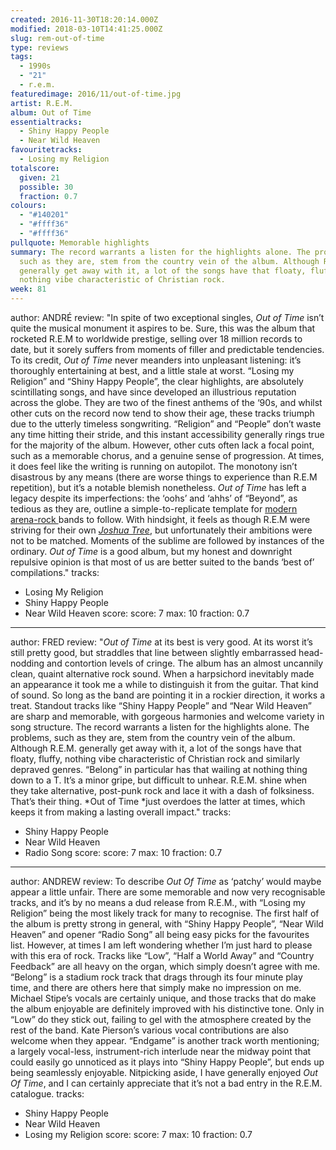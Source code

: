 ```yaml
---
created: 2016-11-30T18:20:14.000Z
modified: 2018-03-10T14:41:25.000Z
slug: rem-out-of-time
type: reviews
tags:
  - 1990s
  - "21"
  - r.e.m.
featuredimage: 2016/11/out-of-time.jpg
artist: R.E.M.
album: Out of Time
essentialtracks:
  - Shiny Happy People
  - Near Wild Heaven
favouritetracks:
  - Losing my Religion
totalscore:
  given: 21
  possible: 30
  fraction: 0.7
colours:
  - "#140201"
  - "#ffff36"
  - "#ffff36"
pullquote: Memorable highlights
summary: The record warrants a listen for the highlights alone. The problems,
  such as they are, stem from the country vein of the album. Although R.E.M.
  generally get away with it, a lot of the songs have that floaty, fluffy,
  nothing vibe characteristic of Christian rock.
week: 81
---
```

author: ANDRÉ
review: "In spite of two exceptional singles, *Out of Time* isn’t quite the
  musical monument it aspires to be. Sure, this was the album that rocketed
  R.E.M to worldwide prestige, selling over 18 million records to date, but it
  sorely suffers from moments of filler and predictable tendencies. To its
  credit, *Out of Time* never meanders into unpleasant listening: it’s
  thoroughly entertaining at best, and a little stale at worst. “Losing my
  Religion” and “Shiny Happy People”, the clear highlights, are absolutely
  scintillating songs, and have since developed an illustrious reputation across
  the globe. They are two of the finest anthems of the ‘90s, and whilst other
  cuts on the record now tend to show their age, these tracks triumph due to the
  utterly timeless songwriting. “Religion” and “People” don’t waste any time
  hitting their stride, and this instant accessibility generally rings true for
  the majority of the album. However, other cuts often lack a focal point, such
  as a memorable chorus, and a genuine sense of progression. At times, it does
  feel like the writing is running on autopilot. The monotony isn’t disastrous
  by any means (there are worse things to experience than R.E.M repetition), but
  it’s a notable blemish nonetheless. *Out of Time* has left a legacy despite
  its imperfections: the ‘oohs’ and ‘ahhs’ of “Beyond”, as tedious as they are,
  outline a simple-to-replicate template for [modern arena-rock
  ](<https://www.youtube.com/watch?v=RF0HhrwIwp0>)bands to follow. With
  hindsight, it feels as though R.E.M were striving for their own *[Joshua
  Tree](<reviews/u2-the-joshua-tree/>)*, but unfortunately
  their ambitions were not to be matched. Moments of the sublime are followed by
  instances of the ordinary. *Out of Time* is a good album, but my honest and
  downright repulsive opinion is that most of us are better suited to the bands
  ‘best of’ compilations."
tracks:
  - Losing My Religion
  - ­Shiny Happy People
  - ­Near Wild Heaven
score:
  score: 7
  max: 10
  fraction: 0.7
---
author: FRED
review: "*Out of Time* at its best is very good. At its worst it’s still pretty
  good, but straddles that line between slightly embarrassed head-nodding and
  contortion levels of cringe. The album has an almost uncannily clean, quaint
  alternative rock sound. When a harpsichord inevitably made an appearance it
  took me a while to distinguish it from the guitar. That kind of sound. So long
  as the band are pointing it in a rockier direction, it works a treat. Standout
  tracks like “Shiny Happy People” and “Near Wild Heaven” are sharp and
  memorable, with gorgeous harmonies and welcome variety in song structure. The
  record warrants a listen for the highlights alone. The problems, such as they
  are, stem from the country vein of the album. Although R.E.M. generally get
  away with it, a lot of the songs have that floaty, fluffy, nothing vibe
  characteristic of Christian rock and similarly depraved genres. “Belong” in
  particular has that wailing at nothing thing down to a T. It’s a minor gripe,
  but difficult to unhear. R.E.M. shine when they take alternative, post-punk
  rock and lace it with a dash of folksiness. That’s their thing. *Out of Time
  *just overdoes the latter at times, which keeps it from making a lasting
  overall impact."
tracks:
  - Shiny Happy People
  - ­Near Wild Heaven
  - ­Radio Song
score:
  score: 7
  max: 10
  fraction: 0.7
---
author: ANDREW
review: To describe *Out Of Time* as ‘patchy’ would maybe appear a little
  unfair. There are some memorable and now very recognisable tracks, and it’s by
  no means a dud release from R.E.M., with “Losing my Religion” being the most
  likely track for many to recognise. The first half of the album is pretty
  strong in general, with “Shiny Happy People”, “Near Wild Heaven” and opener
  “Radio Song” all being easy picks for the favourites list. However, at times I
  am left wondering whether I’m just hard to please with this era of rock.
  Tracks like “Low”, “Half a World Away” and “Country Feedback” are all heavy on
  the organ, which simply doesn’t agree with me. “Belong” is a stadium rock
  track that drags through its four minute play time, and there are others here
  that simply make no impression on me. Michael Stipe’s vocals are certainly
  unique, and those tracks that do make the album enjoyable are definitely
  improved with his distinctive tone. Only in “Low” do they stick out, failing
  to gel with the atmosphere created by the rest of the band. Kate Pierson’s
  various vocal contributions are also welcome when they appear. “Endgame” is
  another track worth mentioning; a largely vocal-less, instrument-rich
  interlude near the midway point that could easily go unnoticed as it plays
  into “Shiny Happy People”, but ends up being seamlessly enjoyable. Nitpicking
  aside, I have generally enjoyed *Out Of Time*, and I can certainly appreciate
  that it’s not a bad entry in the R.E.M. catalogue.
tracks:
  - Shiny Happy People
  - ­Near Wild Heaven
  - ­Losing my Religion
score:
  score: 7
  max: 10
  fraction: 0.7
